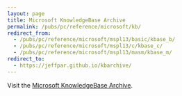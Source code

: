 ```yaml
---
layout: page
title: Microsoft KnowledgeBase Archive
permalink: /pubs/pc/reference/microsoft/kb/
redirect_from: 
  - /pubs/pc/reference/microsoft/mspl13/basic/kbase_b/
  - /pubs/pc/reference/microsoft/mspl13/c/kbase_c/
  - /pubs/pc/reference/microsoft/mspl13/masm/kbase_m/
redirect_to:
  - https://jeffpar.github.io/kbarchive/
---
```


Visit the [Microsoft KnowledgeBase Archive](https://jeffpar.github.io/kbarchive/).
